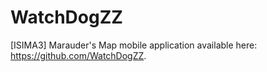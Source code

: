 # WatchDogZZ
[ISIMA3] Marauder's Map mobile application available here: https://github.com/WatchDogZZ.
